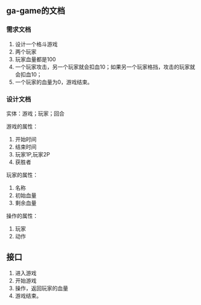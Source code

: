 ## ga-game的文档

### 需求文档


1. 设计一个格斗游戏
2. 两个玩家
3. 玩家血量都是100
4. 一个玩家攻击，另一个玩家就会扣血10；如果另一个玩家格挡，攻击的玩家就会扣血10；
5. 一个玩家的血量为0，游戏结束。

### 设计文档

实体：游戏；玩家；回合

游戏的属性：
1. 开始时间
2. 结束时间
3. 玩家1P,玩家2P
4. 获胜者

玩家的属性：
1. 名称
2. 初始血量
3. 剩余血量

操作的属性：
1. 玩家
2. 动作


## 接口
1. 进入游戏
2. 开始游戏
3. 操作，返回玩家的血量
4. 游戏结束。